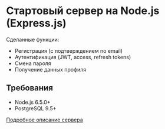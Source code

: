 # Стартовый сервер на Node.js (Express.js)
Сделанные функции:
* Регистрация (с подтверждением по email)
* Аутентификация (JWT, access, refresh tokens)
* Смена пароля
* Получение данных профиля

## Требования
* Node.js 6.5.0+
* PostgreSQL 9.5+

[Подробное описание сервера](https://github.com/kkate95/Server-starter-kit/tree/develop/server-starter-kit) 